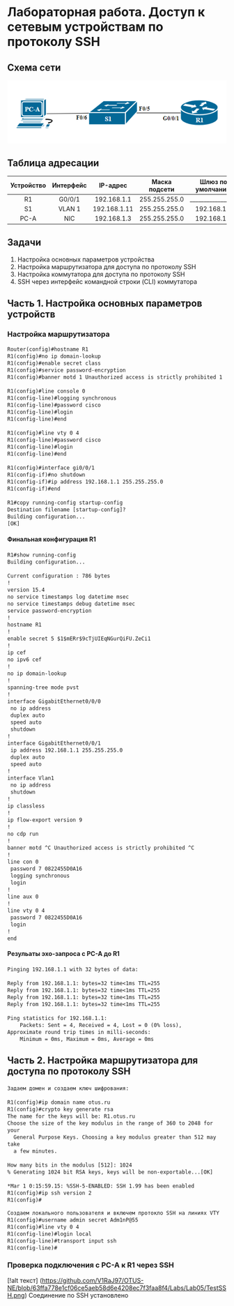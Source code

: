 # Лабораторная работа. Доступ к сетевым устройствам по протоколу SSH
## Схема сети
![alt text](https://github.com/V1RaJ97/OTUS-NE/blob/fbbe157e880ad15dde4f484c994a66909a232098/Labs/Lab05/%D0%A1%D1%85%D0%B5%D0%BC%D0%B0%20%D1%81%D0%B5%D1%82%D0%B8.png)
## Таблица адресации
| Устройство | Интерфейс |   IP-адрес  | Маска подсети | Шлюз по умолчанию |
|:----------:|:---------:|:-----------:|:-------------:|:-----------------:|
|     R1     |   G0/0/1  | 192.168.1.1 | 255.255.255.0 | _________________ |
|     S1     |   VLAN 1  | 192.168.1.11| 255.255.255.0 |    192.168.1.1    |
|    PC-A    |    NIC    | 192.168.1.3 | 255.255.255.0 |    192.168.1.1    |

## Задачи
1. Настройка основных параметров устройства
2. Настройка маршрутизатора для доступа по протоколу SSH
3. Настройка коммутатора для доступа по протоколу SSH
4. SSH через интерфейс командной строки (CLI) коммутатора
## Часть 1. Настройка основных параметров устройств

### Настройка маршрутизатора
```
Router(config)#hostname R1
R1(config)#no ip domain-lookup
R1(config)#enable secret class
R1(config)#service password-encryption
R1(config)#banner motd 1 Unauthorized access is strictly prohibited 1

R1(config)#line console 0
R1(config-line)#logging synchronous 
R1(config-line)#password cisco
R1(config-line)#login
R1(config-line)#end

R1(config)#line vty 0 4
R1(config-line)#password cisco
R1(config-line)#login
R1(config-line)#end

R1(config)#interface gi0/0/1
R1(config-if)#no shutdown 
R1(config-if)#ip address 192.168.1.1 255.255.255.0
R1(config-if)#end

R1#copy running-config startup-config 
Destination filename [startup-config]? 
Building configuration...
[OK]
```
#### Финальная конфигурация R1
```
R1#show running-config 
Building configuration...

Current configuration : 786 bytes
!
version 15.4
no service timestamps log datetime msec
no service timestamps debug datetime msec
service password-encryption
!
hostname R1
!
enable secret 5 $1$mERr$9cTjUIEqNGurQiFU.ZeCi1
!
ip cef
no ipv6 cef
!
no ip domain-lookup
!
spanning-tree mode pvst
!
interface GigabitEthernet0/0/0
 no ip address
 duplex auto
 speed auto
 shutdown
!
interface GigabitEthernet0/0/1
 ip address 192.168.1.1 255.255.255.0
 duplex auto
 speed auto
!
interface Vlan1
 no ip address
 shutdown
!
ip classless
!
ip flow-export version 9
!
no cdp run
!
banner motd ^C Unauthorized access is strictly prohibited ^C
!
line con 0
 password 7 0822455D0A16
 logging synchronous
 login
!
line aux 0
!
line vty 0 4
 password 7 0822455D0A16
 login
!
end
```
#### Резульаты эхо-запроса с PC-A до R1
```
Pinging 192.168.1.1 with 32 bytes of data:

Reply from 192.168.1.1: bytes=32 time<1ms TTL=255
Reply from 192.168.1.1: bytes=32 time<1ms TTL=255
Reply from 192.168.1.1: bytes=32 time<1ms TTL=255
Reply from 192.168.1.1: bytes=32 time<1ms TTL=255

Ping statistics for 192.168.1.1:
    Packets: Sent = 4, Received = 4, Lost = 0 (0% loss),
Approximate round trip times in milli-seconds:
    Minimum = 0ms, Maximum = 0ms, Average = 0ms
```
## Часть 2. Настройка маршрутизатора для доступа по протоколу SSH
```
Задаем домен и создаем ключ шифрования:

R1(config)#ip domain name otus.ru
R1(config)#crypto key generate rsa
The name for the keys will be: R1.otus.ru
Choose the size of the key modulus in the range of 360 to 2048 for your
  General Purpose Keys. Choosing a key modulus greater than 512 may take
  a few minutes.

How many bits in the modulus [512]: 1024
% Generating 1024 bit RSA keys, keys will be non-exportable...[OK]

*Mar 1 0:15:59.15: %SSH-5-ENABLED: SSH 1.99 has been enabled
R1(config)#ip ssh version 2
R1(config)#
```
```
Создаем локального пользователя и включем протокло SSH на линиях VTY
R1(config)#username admin secret Adm1nP@55
R1(config)#line vty 0 4
R1(config-line)#login local 
R1(config-line)#transport input ssh 
R1(config-line)#
```
### Проверка подключения с PC-A к R1 через SSH
[!alt текст] (https://github.com/V1RaJ97/OTUS-NE/blob/63ffa778e1cf06ce5aeb58d6e4208ec7f3faa8f4/Labs/Lab05/TestSSH.png)
Соединение по SSH установлено
